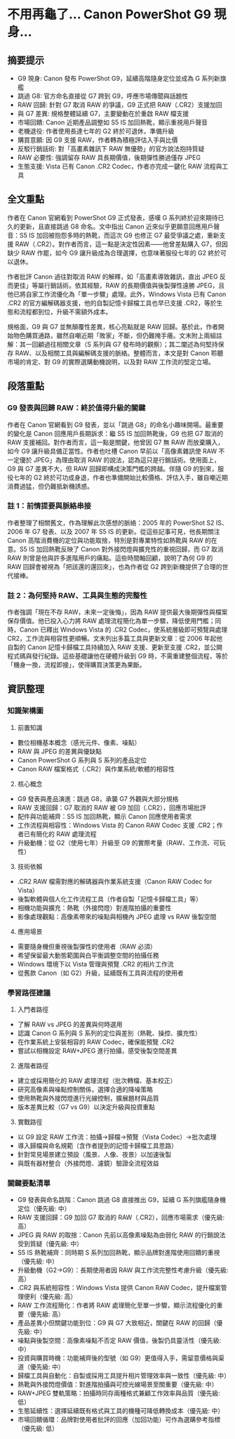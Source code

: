 # 不用再龜了... Canon PowerShot G9 現身...

## 摘要提示
- G9 現身: Canon 發布 PowerShot G9，延續高階隨身定位並成為 G 系列新旗艦
- 跳過 G8: 官方命名直接從 G7 跨到 G9，呼應市場傳聞與話題性
- RAW 回歸: 針對 G7 取消 RAW 的爭議，G9 正式把 RAW（.CR2）支援加回
- 與 G7 差異: 規格整體延續 G7，主要變動在於重啟 RAW 檔支援
- 市場回饋: Canon 近期產品調整如 S5 IS 加回熱靴，顯示重視用戶聲音
- 老機退役: 作者使用長達七年的 G2 終於可退休，準備升級
- 購買意願: 因 G9 支援 RAW，作者轉為積極評估入手與比價
- 反駁行銷話術: 對「高畫素雜訊下 RAW 無優勢」的官方說法抱持質疑
- RAW 必要性: 強調留存 RAW 具長期價值，後期彈性勝過僅存 JPEG
- 生態支援: Vista 已有 Canon .CR2 Codec，作者亦完成一鍵化 RAW 流程與工具

## 全文重點
作者在 Canon 官網看到 PowerShot G9 正式發表，感嘆 G 系列終於迎來期待已久的更新，且直接跳過 G8 命名。文中指出 Canon 近來似乎更願意回應用戶聲音：S5 IS 加回被抱怨多時的熱靴，而這次 G9 也修正 G7 最受爭議之處，重新支援 RAW（.CR2）。對作者而言，這一點是決定性因素——他曾差點購入 G7，但因缺少 RAW 作罷，如今 G9 讓升級成為合理選擇，也意味著服役七年的 G2 終於可以退休。

作者批評 Canon 過往對取消 RAW 的解釋，如「高畫素導致雜訊，直出 JPEG 反而更佳」等屬行銷話術。依其經驗，RAW 的長期價值與後製彈性遠勝 JPEG，且他已將自家工作流優化為「單一步驟」處理。此外，Windows Vista 已有 Canon .CR2 的官方編解碼器支援，他的自製記憶卡歸檔工具也早已支援 .CR2，等於生態和流程都到位，升級不需額外成本。

規格面，G9 與 G7 並無顛覆性差異，核心亮點就是 RAW 回歸。基於此，作者開始物色購買通路，雖然自嘲近期「敗家」不斷，但仍難掩手癢。文末附上兩組註解：其一回顧過往相關文章（S 系列與 G7 發布時的觀察）；其二闡述為何堅持保存 RAW、以及相關工具與編解碼支援的脈絡。整體而言，本文是對 Canon 聆聽市場的肯定、對 G9 的實際選購動機說明，以及對 RAW 工作流的堅定立場。

## 段落重點
### G9 發表與回歸 RAW：終於值得升級的關鍵
作者在 Canon 官網看到 G9 發表，並以「跳過 G8」的命名小趣味開場。最重要的變化是 Canon 回應用戶長期訴求：繼 S5 IS 加回熱靴後，G9 也把 G7 取消的 RAW 支援補回。對作者而言，這一點是關鍵，他曾因 G7 無 RAW 而放棄購入，如今 G9 讓升級具備正當性。作者也吐槽 Canon 早前以「高像素雜訊使 RAW 不一定優於 JPEG」為理由取消 RAW 的說法，認為這只是行銷話術。使用面上，G9 與 G7 差異不大，但 RAW 回歸即構成決策門檻的跨越。伴隨 G9 的到來，服役七年的 G2 終於可功成身退，作者也準備開始比較價格、評估入手，雖自嘲近期消費過猛，但仍難抵新機誘惑。

### 註 1：前情提要與脈絡串接
作者整理了相關舊文，作為理解此次感想的脈絡：2005 年的 PowerShot S2 IS、2006 年 G7 發表、以及 2007 年 S5 IS 的更新。從這些記事可見，他長期關注 Canon 高階消費機的定位與功能取捨，特別是對專業特性如熱靴與 RAW 的在意。S5 IS 加回熱靴反映了 Canon 對外接閃燈與擴充性的重視回歸，而 G7 取消 RAW 則曾是他與許多進階用戶的痛點。這些時間軸回顧，說明了為何 G9 的 RAW 回歸會被視為「把該還的還回來」，也為作者從 G2 跨到新機提供了合理的世代接棒。

### 註 2：為何堅持 RAW、工具與生態的完整性
作者強調「現在不存 RAW，未來一定後悔」，因為 RAW 提供最大後期彈性與檔案保存價值。他已投入心力將 RAW 處理流程簡化為單一步驟，降低使用門檻；同時，Canon 已釋出 Windows Vista 的 .CR2 Codec，使系統層級即可預覽與處理 CR2，工作流與相容性更順暢。文末列出多篇工具與更新文章：從 2006 年起他自製的 Canon 記憶卡歸檔工具持續加入 RAW 支援、更新至支援 .CR2，並公開程式碼與發行紀錄。這些基礎讓他在硬體升級到 G9 時，不需重建整個流程，等於「機身一換，流程即接」，使得購買決策更為果斷。

## 資訊整理

### 知識架構圖
1. 前置知識
- 數位相機基本概念（感光元件、像素、噪點）
- RAW 與 JPEG 的差異與優缺點
- Canon PowerShot G 系列與 S 系列的產品定位
- Canon RAW 檔案格式（.CR2）與作業系統/軟體的相容性

2. 核心概念
- G9 發表與產品演進：跳過 G8，承襲 G7 外觀與大部分規格
- RAW 支援回歸：G7 取消的 RAW 被 G9 加回（.CR2），回應市場批評
- 配件與功能補齊：S5 IS 加回熱靴，顯示 Canon 回應使用者需求
- 工作流程與相容性：Windows Vista 的 Canon RAW Codec 支援 .CR2；作者已有簡化的 RAW 處理流程
- 升級動機：從 G2（使用七年）升級至 G9 的實際考量（RAW、工作流、可玩性）

3. 技術依賴
- .CR2 RAW 檔需對應的解碼器與作業系統支援（Canon RAW Codec for Vista）
- 後製軟體與個人化工作流程工具（作者自製「記憶卡歸檔工具」等）
- 相機功能與擴充：熱靴（外接閃燈）對進階拍攝的重要性
- 影像處理觀點：高像素帶來的噪點與相機內 JPEG 處理 vs RAW 後製空間

4. 應用場景
- 需要隨身機但重視後製彈性的使用者（RAW 必須）
- 希望保留最大動態範圍與白平衡調整空間的拍攝任務
- Windows 環境下以 Vista 管理與預覽 .CR2 的相片工作流
- 從舊款 Canon（如 G2）升級，延續既有工具與流程的使用者

### 學習路徑建議
1. 入門者路徑
- 了解 RAW vs JPEG 的差異與何時選用
- 認識 Canon G 系列與 S 系列的定位與差別（熱靴、操控、擴充性）
- 在作業系統上安裝相容的 RAW Codec，確保能預覽 .CR2
- 嘗試以相機設定 RAW+JPEG 進行拍攝，感受後製空間差異

2. 進階者路徑
- 建立或採用簡化的 RAW 處理流程（批次轉檔、基本校正）
- 研究高像素與噪點控制關係，選擇合適的降噪策略
- 使用熱靴與外接閃燈進行光線控制，擴展題材與品質
- 版本差異比較（G7 vs G9）以決定升級與投資重點

3. 實戰路徑
- 以 G9 設定 RAW 工作流：拍攝→歸檔→預覽（Vista Codec）→批次處理
- 導入歸檔與命名規範（含作者提到的記憶卡歸檔工具思路）
- 針對常見場景建立預設（風景、人像、夜景）以加速後製
- 與既有器材整合（外接閃燈、濾鏡）驗證全流程效益

### 關鍵要點清單
- G9 發表與命名跳階：Canon 跳過 G8 直接推出 G9，延續 G 系列旗艦隨身機定位（優先級: 中）
- RAW 支援回歸：G9 加回 G7 取消的 RAW（.CR2），回應市場需求（優先級: 高）
- JPEG 與 RAW 的取捨：Canon 先前以高像素噪點為由弱化 RAW 的行銷說法受到質疑（優先級: 中）
- S5 IS 熱靴補齊：同時期 S 系列加回熱靴，顯示品牌對進階使用回饋的重視（優先級: 中）
- 升級動機（G2→G9）：長期使用者因 RAW 與工作流完整性考慮升級（優先級: 高）
- .CR2 與系統相容性：Windows Vista 提供 Canon RAW Codec，提升檔案管理便利（優先級: 高）
- RAW 工作流程簡化：作者將 RAW 處理簡化至單一步驟，顯示流程優化的重要（優先級: 高）
- 產品差異小但關鍵功能到位：G9 與 G7 大致相近，關鍵在 RAW 的回歸（優先級: 中）
- 噪點與後製空間：高像素噪點不否定 RAW 價值，後製仍具靈活性（優先級: 中）
- 投資與購買時機：功能補齊後的型號（如 G9）更值得入手，需留意價格與渠道（優先級: 中）
- 歸檔工具與自動化：自製或採用工具提升相片管理效率與一致性（優先級: 中）
- 熱靴與外接閃燈價值：對進階拍攝與可控光線場景至關重要（優先級: 中）
- RAW+JPEG 雙軌策略：拍攝時同存兩種格式兼顧工作效率與品質（優先級: 低）
- 生態延續性：選擇延續既有格式與工具的機種可降低轉換成本（優先級: 中）
- 市場回饋循環：品牌對使用者批評的回應（加回功能）可作為選購參考指標（優先級: 低）